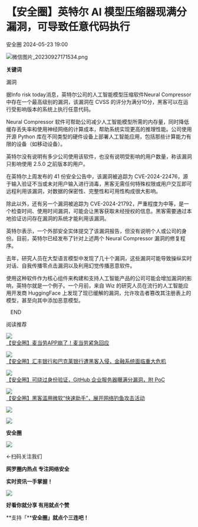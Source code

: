 #  【安全圈】英特尔 AI 模型压缩器现满分漏洞，可导致任意代码执行   
 安全圈   2024-05-23 19:00  
  
![](https://mmbiz.qpic.cn/sz_mmbiz_png/aBHpjnrGylgOvEXHviaXu1fO2nLov9bZ055v7s8F6w1DD1I0bx2h3zaOx0Mibd5CngBwwj2nTeEbupw7xpBsx27Q/640?wx_fmt=png&from=appmsg "微信图片_20230927171534.png")  
  
  
**关键词**  
  
  
  
漏洞  
  
  
据Info risk today消息，英特尔公司的人工智能模型压缩软件Neural Compressor 中存在一个最高级别的漏洞，该漏洞在 CVSS 的评分为满分10分，黑客可以在运行受影响版本的系统上执行任意代码。  
  
Neural Compressor 软件可帮助公司减少人工智能模型所需的内存量，同时降低缓存丢失率和使用神经网络的计算成本，帮助系统实现更高的推理性能。公司使用开源 Python 库在不同类型的硬件设备上部署人工智能应用，包括那些计算能力有限的设备（如移动设备）。  
  
英特尔没有说明有多少公司使用该软件，也没有说明受影响的用户数量，称该漏洞只影响使用 2.5.0 之前版本的用户。  
  
在英特尔上周发布的 41 份安全公告中，该漏洞被追踪为 CVE-2024-22476，源于输入验证不当或未对用户输入进行消毒，黑客无需任何特殊权限或用户交互即可远程利用该漏洞，对数据的保密性、完整性和可用性构成很大影响。  
  
除此以外，还有另一个漏洞被追踪为 CVE-2024-21792，严重程度为中等，是一个检查时间、使用时间漏洞，可能会让黑客获取未经授权的信息。黑客需要通过本地验证访问存在漏洞的系统才能利用该漏洞。  
  
英特尔表示，一个外部安全实体提交了该漏洞报告，但没有说明个人或公司的身份。目前，英特尔已经发布了针对上述两个 Neural Compressor 漏洞的修复程序。  
  
去年，研究人员在大型语言模型中发现了几十个漏洞，这些漏洞可能导致操纵实时对话、自我传播零点击漏洞以及利用幻觉传播恶意软件。  
  
使用这种软件作为核心组件来构建和支持人工智能产品的公司可能会增加漏洞的影响，英特尔就是一个例子。一个月前，来自 Wiz 的研究人员在流行的人工智能应用开发商 HuggingFace 上发现了现已缓解的漏洞，允许攻击者篡改其注册表上的模型，甚至向其中添加恶意模型。  
  
   END    
  
  
阅读推荐  
  
  
![](https://mmbiz.qpic.cn/sz_mmbiz_jpg/aBHpjnrGyljtafx9Y8EsvLPGEWGUOEEPeKXSsEVD5QjT2n0cxqFEn9Ko62DRFoTIfVySaStX7v2bVs0I5phf9w/640?wx_fmt=jpeg "")  
[【安全圈】麦当劳APP崩了！麦当劳紧急回应](http://mp.weixin.qq.com/s?__biz=MzIzMzE4NDU1OQ==&mid=2652060362&idx=1&sn=96b37454cc23cd7e4831acd39e818b18&chksm=f36e168ac4199f9cd88dd21649d29fbf3e4e4888123846f5035f3fc1d867704c5448de33dd5b&scene=21#wechat_redirect)  
  
  
  
![](https://mmbiz.qpic.cn/sz_mmbiz_jpg/aBHpjnrGyljtafx9Y8EsvLPGEWGUOEEP7iaTkryzpNOKIhk9FNEthJXfkltaF3vuuwzmUNYPuezF2YURK0CCxHQ/640?wx_fmt=jpeg "")  
[【安全圈】汇丰银行和巴克莱银行遭黑客入侵，金融系统面临重大危机](http://mp.weixin.qq.com/s?__biz=MzIzMzE4NDU1OQ==&mid=2652060362&idx=2&sn=831edc3f26cf6c6558ca354e32f47530&chksm=f36e168ac4199f9ca78dd4d74ff129180cda8701b7c577524965e261abfbb9a071d08b3fb3de&scene=21#wechat_redirect)  
  
  
  
![](https://mmbiz.qpic.cn/sz_mmbiz_jpg/aBHpjnrGyljtafx9Y8EsvLPGEWGUOEEPW7OibQFKhEUp307vBxgHuan8VcJozfb10espXbfoYuuEdusWhTFa4AA/640?wx_fmt=jpeg "")  
[【安全圈】可绕过身份验证，GitHub 企业服务器曝满分漏洞，附 PoC](http://mp.weixin.qq.com/s?__biz=MzIzMzE4NDU1OQ==&mid=2652060362&idx=3&sn=505f4f8076fc9bc85e9fc7214f64c120&chksm=f36e168ac4199f9c62c375d0278a2be1d1997cf90e4454f73bdd593a1839b80aef5a08c75382&scene=21#wechat_redirect)  
  
  
  
![](https://mmbiz.qpic.cn/sz_mmbiz_jpg/aBHpjnrGyljtafx9Y8EsvLPGEWGUOEEPKmIOBVDQmMdIeFsBetMFk52sIcG0icbyibyP7aTKlHVmzCic8zqnricBhw/640?wx_fmt=jpeg "")  
[【安全圈】黑客滥用微软“快速助手”，展开网络钓鱼攻击活动](http://mp.weixin.qq.com/s?__biz=MzIzMzE4NDU1OQ==&mid=2652060362&idx=4&sn=8ccd1fbdd75273bd4ccb8e44248c7c70&chksm=f36e168ac4199f9c9d3e4940b615d5b1b12ec1aaa664ef22375a2af0f8663f3a17ec492aa44b&scene=21#wechat_redirect)  
  
  
  
  
  
  
![](https://mmbiz.qpic.cn/mmbiz_gif/aBHpjnrGylgeVsVlL5y1RPJfUdozNyCEft6M27yliapIdNjlcdMaZ4UR4XxnQprGlCg8NH2Hz5Oib5aPIOiaqUicDQ/640?wx_fmt=gif "")  
  
  
  
![](https://mmbiz.qpic.cn/mmbiz_png/aBHpjnrGylgeVsVlL5y1RPJfUdozNyCEDQIyPYpjfp0XDaaKjeaU6YdFae1iagIvFmFb4djeiahnUy2jBnxkMbaw/640?wx_fmt=png "")  
  
**安全圈**  
  
![](https://mmbiz.qpic.cn/mmbiz_gif/aBHpjnrGylgeVsVlL5y1RPJfUdozNyCEft6M27yliapIdNjlcdMaZ4UR4XxnQprGlCg8NH2Hz5Oib5aPIOiaqUicDQ/640?wx_fmt=gif "")  
  
  
←扫码关注我们  
  
**网罗圈内热点 专注网络安全**  
  
**实时资讯一手掌握！**  
  
  
![](https://mmbiz.qpic.cn/mmbiz_gif/aBHpjnrGylgeVsVlL5y1RPJfUdozNyCE3vpzhuku5s1qibibQjHnY68iciaIGB4zYw1Zbl05GQ3H4hadeLdBpQ9wEA/640?wx_fmt=gif "")  
  
**好看你就分享 有用就点个赞**  
  
**支持「****安全圈」就点个三连吧！**  
  
